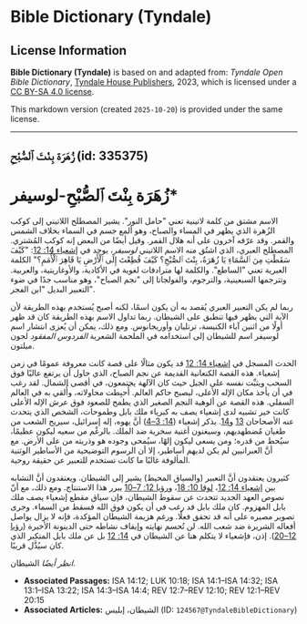 # Bible Dictionary (Tyndale)

## License Information

**Bible Dictionary (Tyndale)** is based on and adapted from: _Tyndale Open Bible Dictionary_, [Tyndale House Publishers](https://tyndaleopenresources.com/), 2023, which is licensed under a [CC BY-SA 4.0 license](https://creativecommons.org/licenses/by-sa/4.0/legalcode.en).

This markdown version (created `2025-10-20`) is provided under the same license.



--------------------------------

## زُهَرَة بِنْتَ ٱلصُّبْحِ (id: 335375)

زُهَرَة بِنْتَ ٱلصُّبْحِ\-لوسيفر\*
==================================

الاسم مشتق من كلمة لاتينية تعني "حامل النور". يشير المصطلح اللاتيني إلى كوكب الزُهرة الذي يظهر في المساء والصباح، وهو ألمع جسم في السماء بخلاف الشمس والقمر. وقد عرّفه آخرون على أنه هلال القمر. وقيل أيضًا من البعض إنه كوكب المُشتري. المصطلح العبري، الذي اشتُق منه الاسم اللاتيني *لوسيفر*، يوجد في [إشعياء 14: 12](https://ref.ly/Isa14:12): "كَيْفَ سَقَطْتِ مِنَ ٱلسَّمَاءِ يَا زُهَرَةُ، بِنْتَ ٱلصُّبْحِ؟ كَيْفَ قُطِعْتَ إِلَى ٱلْأَرْضِ يَا قَاهِرَ ٱلْأُمَمِ؟" الكلمة العبرية تعني "الساطع". والكلمة لها مترادفات لغوية في الأكادية، والأوغاريتية، والعربية. وتترجمها السبعينية، والترجوم، والفولجاتا إلى "نجم الصباح"، وهو مناسب جدًا في ضوء التعبير البديل "ابن الفجر".

ربما لم يكن التعبير العبري يُقصد به أن يكون اسمًا، لكنه أصبح يُستخدم بهذه الطريقة لأن الآية التي يظهر فيها تنطبق على الشيطان. ربما تداول الاسم بهذه الطريقة كان قد ظهر أولًا من اثنين آباء الكنيسة، ترتليان وأوريجانوس. ومع ذلك، يمكن أن يُعزى انتشار اسم لوسيفر اسم للشيطان إلى استخدامه في الملحمة الشعرية *الفردوس المفقود* لجون ميلتون.

الحدث المسجل في [إشعياء 14: 12](https://ref.ly/Isa14:12) قد يكون مثالًا على قصة كانت معروفة عمومًا في زمن إشعياء. هذه القصة الكنعانية القديمة عن نجم الصباح، الذي حاول أن يرتفع عاليًا فوق السحب ويثبِّت نفسه على الجبل حيث كان الآلهة يجتمعون، في أقصى الشمال. لقد رغب في أن يأخذ مكان الإله الأعلى، ليصبح حاكم العالم. أُحبِطت محاولاته، وأُلقي به في العالم السفلي. هذه القصة عن ألوهية النجم الصغير الذي يطمح للصعود فوق عرش الإله الأعلى كانت خير تشبيه لدى إشعياء يصف به كبرياء ملك بابل وطموحات، الشخص الذي يتحدث عنه الأصحاحان [13](https://ref.ly/Isa13:1-Isa13:22) و[14](https://ref.ly/Isa14:1-Isa14:32). يذكر إشعياء ([14: 3–4](https://ref.ly/Isa14:3-Isa14:4)) أنَّ يهوه، إله إسرائيل، سيريح الشعب من طغيان مُضطهديهم، وسيغنون أغنية سخرية ضد الملك. بالرغْم من سعيه ليكون عظيمًا، سيُحط من قدره؛ ومن يسعى ليكون إلهًا، سيُمحى وجوده هو وذريته من على الأرض. مع أنَّ العبرانيين لم يكن لديهم أساطير، إلا أن الرسوم التوضيحية من الأساطير الوثنية المألوفة غالبًا ما كانت تستخدم للتعبير عن حقيقة روحية.

كثيرون يعتقدون أنَّ التعبير (والسياق المحيط) يشير إلى الشيطان. ويعتقدون أنَّ التشابه بين [إشعياء 14: 12](https://ref.ly/Isa14:12)، [لوقا 10: 18](https://ref.ly/Luke10:18)، و[رؤيا 12: 7–10](https://ref.ly/Rev12:7-Rev12:10) يبرر هذا الاستنتاج. ومع ذلك، مع أنّ نصوص العهد الجديد تتحدث عن سقوط الشيطان، فإن سياق مقطع إشعياء يصف ملك بابل المهزوم. كان ملك بابل قد رغب في أن يكون فوق الله فسقط من السماء. وجرى تصوير مصيره على أنه قد تحقق فعلًا. ورغم هزيمة الشيطان المؤكدة، فإنه لا يزال يواصل أفعاله الشريرة ضد شعب الله. لن تُحسم نهايته وإيقاف نشاطه حتى الدينونة الأخيرة ([رؤيا 12–20](https://ref.ly/Rev12:1-Rev20:15)). إذن، فإشعياء لا يتكلم هنا عن الشيطان في [14: 12](https://ref.ly/Isa14:12) بل عن ملك بابل المتكبر الذي كان سيُذَّل قريبًا.

*انظر أيضًا* الشيطان.

* **Associated Passages:** ISA 14:12; LUK 10:18; ISA 14:1–ISA 14:32; ISA 13:1–ISA 13:22; ISA 14:3–ISA 14:4; REV 12:7–REV 12:10; REV 12:1–REV 20:15
* **Associated Articles:** الشيطان، إبليس (ID: `124567@TyndaleBibleDictionary`)

